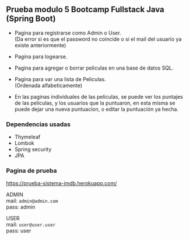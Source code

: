 ## Prueba modulo 5 Bootcamp Fullstack Java (Spring Boot)

- Pagina para registrarse como Admin o User. 
<br>(Da error si es que el password no coincide o si el mail del usuario ya existe anteriormente)

- Pagina para logearse.

- Pagina para agregar o borrar peliculas en una base de datos SQL.

- Pagina para var una lista de Peliculas.<br>(Ordenada alfabeticamente)

- En las paginas individuales de las peliculas, se puede ver los puntajes de las peliculas, y los usuarios que la puntuaron, en esta misma se puede dejar una nueva puntuacion, o editar la puntuación ya hecha.

### Dependencias usadas
- Thymeleaf
- Lombok
- Spring security
- JPA


### Pagina de prueba
https://prueba-sistema-imdb.herokuapp.com/

ADMIN<br>
mail: `admin@admin.com` <br>
pass: admin<br>

USER<br>
mail: `user@user.user`<br>
pass: user<br>


